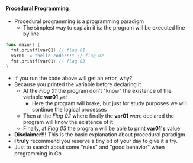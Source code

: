 #### Procedural Programming
- Procedural programming is a programming paradigm
    - The simplest way to explain it is: the program will be executed line by line
```go 
func main() {
  fmt.printf(var01) // flag 01
  var01 := "hello coder!!" // flag 02
  fmt.printf(var01) // flag 03
}
```
- If you run the code above will get an error, why?
- Because you printed the variable before declaring it
    - At the _Flag 01_ the program don't "know" the existence of the variable __var01__ _yet_
        - Here the program will brake, but just for study purposes we will continue the logical processes
    - Then at the _Flag 02_ where finally the __var01__ were declared the program will know the existence of it
    - Finally, at _Flag 03_ the program will be able to print __var01's__ value
- __Disclaimer!!!__ This is the basic explanation about procedural paradigm
- __I truly__ recommend you reserve a tiny bit of your day to give it a try.
- Just to search about some "rules" and "good behavior" when programming in _Go_
